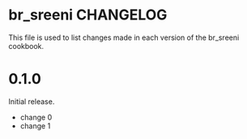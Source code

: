 # br_sreeni CHANGELOG

This file is used to list changes made in each version of the br_sreeni cookbook.

# 0.1.0

Initial release.

- change 0
- change 1

